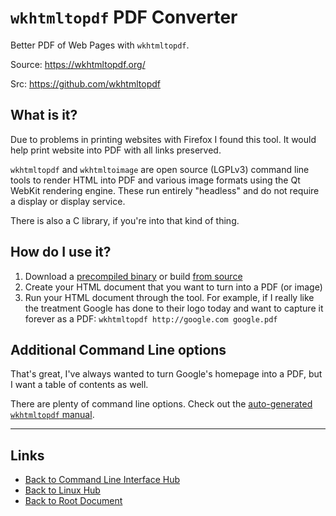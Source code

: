 # `wkhtmltopdf` PDF Converter

Better PDF of Web Pages with `wkhtmltopdf`.

Source: <https://wkhtmltopdf.org/>

Src: <https://github.com/wkhtmltopdf>

## What is it?

Due to problems in printing websites with Firefox I found this tool. It would help print website into PDF with all links preserved.

`wkhtmltopdf` and `wkhtmltoimage` are open source (LGPLv3) command line tools to render HTML into PDF and various image formats using the Qt
WebKit rendering engine. These run entirely "headless" and do not require a display or display service.

There is also a C library, if you're into that kind of thing.

## How do I use it?

1.  Download a [precompiled binary](https://wkhtmltopdf.org/downloads.html) or build [from source](https://github.com/wkhtmltopdf/wkhtmltopdf)
2.  Create your HTML document that you want to turn into a PDF (or image)
3.  Run your HTML document through the tool. For example, if I really like the treatment Google has done to their logo today and want to capture it forever as a PDF:
    `wkhtmltopdf http://google.com google.pdf`

## Additional Command Line options

That's great, I've always wanted to turn Google's homepage into a PDF, but I want a table of contents as well.

There are plenty of command line options.
Check out the [auto-generated `wkhtmltopdf` manual](https://wkhtmltopdf.org/usage/wkhtmltopdf.txt).



----
<!-- Footer Begins Here -->
## Links

- [Back to Command Line Interface Hub](./README.md)
- [Back to Linux Hub](../README.md)
- [Back to Root Document](../../README.md)
